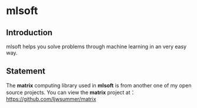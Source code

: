 # mlsoft
## Introduction
mlsoft helps you solve problems through machine learning in an very easy way.
## Statement
The **matrix** computing library used in **mlsoft** is from another one of my open source projects. You can view the **matrix** project at： https://github.com/ljwsummer/matrix